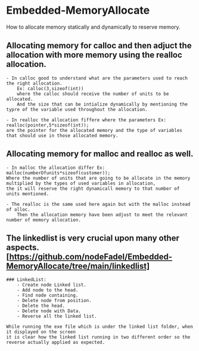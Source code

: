 # Embedded-MemoryAllocate
How to allocate memory statically and dynamically to reserve memory.

## Allocating memory for calloc and then adjuct the allocation with more memory using the realloc allocation.
    - In calloc good to understand what are the parameters used to reach the right allocation. 
        Ex: calloc(3,sizeof(int))
        where the calloc should receive the number of units to be allocated.
        And the size that can be intialize dynamically by mentioning the typre of the variable used throughout the allocation.

    - In realloc the allocation fiffere where the parameters Ex: realloc(pointer,5*sizeof(int));
    are the pointer for the allocated memory and the type of variables that should use in those allocated memory.


## Allocating memory for malloc and realloc as well.
    - In malloc the allocation differ Ex:  malloc(numberOfunits*sizeof(customer));
    Where the number of units that are going to be allocate in the memory multiplied by the types of used variables in allocation,
    the it will reserve the right dynamicall memory to that number of units mentioned.

    - The realloc is the same used here again but with the malloc instead of alloc.
        Then the allocation memory have been adjust to meet the relevant number of memory allocation.

## The linkedlist is very crucial upon many other aspects.[https://github.com/nodeFadel/Embedded-MemoryAllocate/tree/main/linkedlist]
    ### LinkedList:
        - Create node Linked list.
        - Add node to the head.
        - Find node containing.
        - Delete node from position.
        - Delete the head.
        - Delete node with Data.
        - Reverse all the linked list.
    
    While running the exe file which is under the linked list folder, when it displayed on the screen 
    it is clear how the linked list running in two different order so the reverse actually applied as expected.
